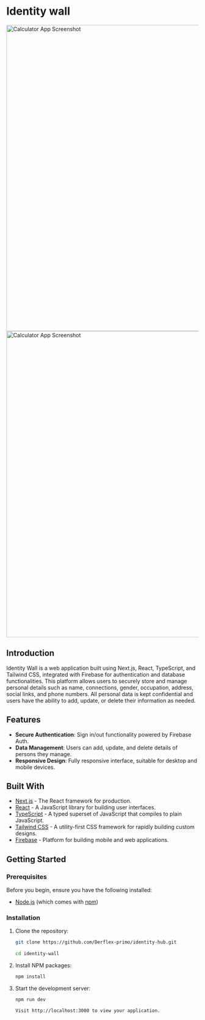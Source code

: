 # Identity wall


<img src="image copy.png" alt="Calculator App Screenshot" width="800"/>

<img src="image.png" alt="Calculator App Screenshot" width="800"/>

## Introduction
Identity Wall is a web application built using Next.js, React, TypeScript, and Tailwind CSS, integrated with Firebase for authentication and database functionalities. This platform allows users to securely store and manage personal details such as name, connections, gender, occupation, address, social links, and phone numbers. All personal data is kept confidential and users have the ability to add, update, or delete their information as needed.

## Features
- **Secure Authentication**: Sign in/out functionality powered by Firebase Auth.
- **Data Management**: Users can add, update, and delete details of persons they manage.
- **Responsive Design**: Fully responsive interface, suitable for desktop and mobile devices.

## Built With
- [Next.js](https://nextjs.org/) - The React framework for production.
- [React](https://reactjs.org/) - A JavaScript library for building user interfaces.
- [TypeScript](https://www.typescriptlang.org/) - A typed superset of JavaScript that compiles to plain JavaScript.
- [Tailwind CSS](https://tailwindcss.com/) - A utility-first CSS framework for rapidly building custom designs.
- [Firebase](https://firebase.google.com/) - Platform for building mobile and web applications.

## Getting Started

### Prerequisites
Before you begin, ensure you have the following installed:
- [Node.js](https://nodejs.org/) (which comes with [npm](http://npmjs.com/))

### Installation
1. Clone the repository:
   ```bash
   git clone https://github.com/Derflex-primo/identity-hub.git
 
   cd identity-wall

2. Install NPM packages:
   ```bash
   npm install

3. Start the development server:
   ```bash
   npm run dev

   Visit http://localhost:3000 to view your application.
